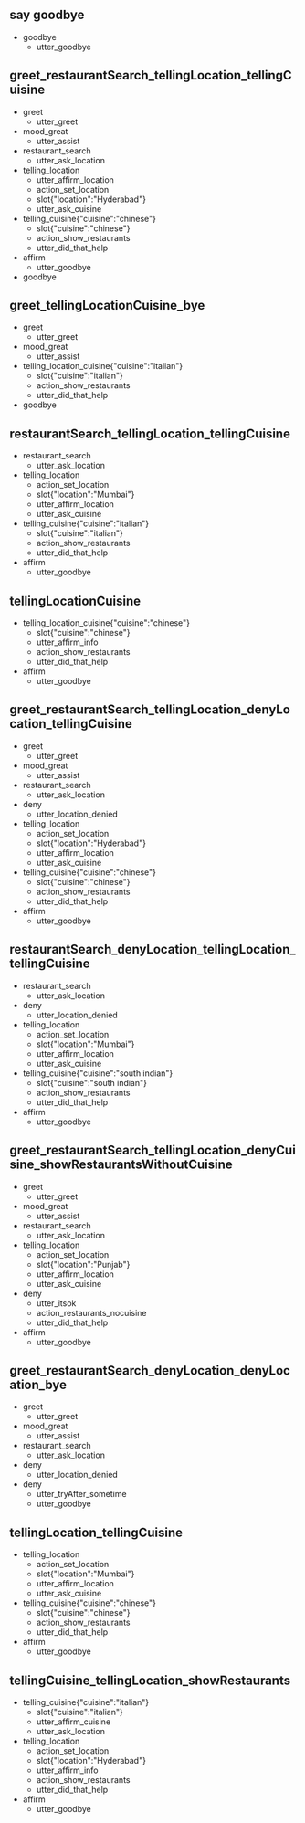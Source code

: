 ## say goodbye
* goodbye
  - utter_goodbye

## greet_restaurantSearch_tellingLocation_tellingCuisine

* greet
    - utter_greet
* mood_great
    - utter_assist
* restaurant_search
    - utter_ask_location
* telling_location
    - utter_affirm_location
    - action_set_location
    - slot{"location":"Hyderabad"}
    - utter_ask_cuisine
* telling_cuisine{"cuisine":"chinese"}
    - slot{"cuisine":"chinese"}
    - action_show_restaurants
    - utter_did_that_help
* affirm
    - utter_goodbye
* goodbye

## greet_tellingLocationCuisine_bye

* greet
    - utter_greet
* mood_great
    - utter_assist
* telling_location_cuisine{"cuisine":"italian"}
    - slot{"cuisine":"italian"}
    - action_show_restaurants
    - utter_did_that_help
* goodbye

## restaurantSearch_tellingLocation_tellingCuisine

* restaurant_search
    - utter_ask_location
* telling_location
    - action_set_location
    - slot{"location":"Mumbai"}
    - utter_affirm_location
    - utter_ask_cuisine
* telling_cuisine{"cuisine":"italian"}
    - slot{"cuisine":"italian"}
    - action_show_restaurants
    - utter_did_that_help
* affirm
    - utter_goodbye

## tellingLocationCuisine

* telling_location_cuisine{"cuisine":"chinese"}
    - slot{"cuisine":"chinese"}
    - utter_affirm_info
    - action_show_restaurants
    - utter_did_that_help
* affirm
    - utter_goodbye

## greet_restaurantSearch_tellingLocation_denyLocation_tellingCuisine

* greet
    - utter_greet
* mood_great
    - utter_assist
* restaurant_search
    - utter_ask_location
* deny
    - utter_location_denied
* telling_location
    - action_set_location
    - slot{"location":"Hyderabad"}
    - utter_affirm_location
    - utter_ask_cuisine
* telling_cuisine{"cuisine":"chinese"}
    - slot{"cuisine":"chinese"}
    - action_show_restaurants
    - utter_did_that_help
* affirm
    - utter_goodbye

## restaurantSearch_denyLocation_tellingLocation_tellingCuisine

* restaurant_search
    - utter_ask_location
* deny
    - utter_location_denied
* telling_location
    - action_set_location
    - slot{"location":"Mumbai"}
    - utter_affirm_location
    - utter_ask_cuisine
* telling_cuisine{"cuisine":"south indian"}
    - slot{"cuisine":"south indian"}
    - action_show_restaurants
    - utter_did_that_help
* affirm
    - utter_goodbye

## greet_restaurantSearch_tellingLocation_denyCuisine_showRestaurantsWithoutCuisine

* greet
    - utter_greet
* mood_great
    - utter_assist
* restaurant_search
    - utter_ask_location
* telling_location
    - action_set_location
    - slot{"location":"Punjab"}
    - utter_affirm_location
    - utter_ask_cuisine
* deny
    - utter_itsok
    - action_restaurants_nocuisine
    - utter_did_that_help
* affirm
    - utter_goodbye

## greet_restaurantSearch_denyLocation_denyLocation_bye

* greet
    - utter_greet
* mood_great
    - utter_assist
* restaurant_search
    - utter_ask_location
* deny
    - utter_location_denied
* deny
    - utter_tryAfter_sometime
    - utter_goodbye

## tellingLocation_tellingCuisine

* telling_location
    - action_set_location
    - slot{"location":"Mumbai"}
    - utter_affirm_location
    - utter_ask_cuisine
* telling_cuisine{"cuisine":"chinese"}
    - slot{"cuisine":"chinese"}
    - action_show_restaurants
    - utter_did_that_help
* affirm
    - utter_goodbye

## tellingCuisine_tellingLocation_showRestaurants

* telling_cuisine{"cuisine":"italian"}
    - slot{"cuisine":"italian"}
    - utter_affirm_cuisine
    - utter_ask_location
* telling_location
    - action_set_location
    - slot{"location":"Hyderabad"}
    - utter_affirm_info
    - action_show_restaurants
    - utter_did_that_help
* affirm
    - utter_goodbye
